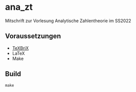 # ana_zt
Mitschrift zur Vorlesung Analytische Zahlentheorie im SS2022

## Voraussetzungen
- [TeXBriX](https://github.com/leopoldfajtak/texbrix)
- LaTeX
- Make

## Build
```
make
```
